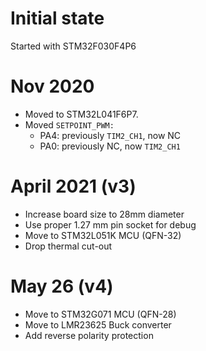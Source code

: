 # Initial state

Started with STM32F030F4P6

# Nov 2020

* Moved to STM32L041F6P7.
* Moved `SETPOINT_PWM:`
  * PA4: previously `TIM2_CH1`, now NC
  * PA0: previously NC, now `TIM2_CH1`

# April 2021 (v3)

 * Increase board size to 28mm diameter
 * Use proper 1.27 mm pin socket for debug
 * Move to STM32L051K MCU (QFN-32)
 * Drop thermal cut-out

# May 26 (v4)

 * Move to STM32G071 MCU (QFN-28)
 * Move to LMR23625 Buck converter
 * Add reverse polarity protection
